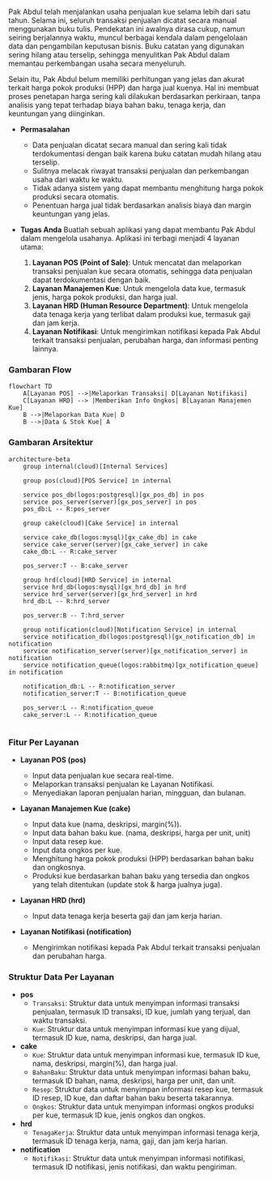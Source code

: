 Pak Abdul telah menjalankan usaha penjualan kue selama lebih dari satu tahun. Selama ini, seluruh transaksi penjualan dicatat secara manual menggunakan buku tulis. Pendekatan ini awalnya dirasa cukup, namun seiring berjalannya waktu, muncul berbagai kendala dalam pengelolaan data dan pengambilan keputusan bisnis. Buku catatan yang digunakan sering hilang atau terselip, sehingga menyulitkan Pak Abdul dalam memantau perkembangan usaha secara menyeluruh.

Selain itu, Pak Abdul belum memiliki perhitungan yang jelas dan akurat terkait harga pokok produksi (HPP) dan harga jual kuenya. Hal ini membuat proses penetapan harga sering kali dilakukan berdasarkan perkiraan, tanpa analisis yang tepat terhadap biaya bahan baku, tenaga kerja, dan keuntungan yang diinginkan.

- **Permasalahan**
    - Data penjualan dicatat secara manual dan sering kali tidak terdokumentasi dengan baik karena buku catatan mudah hilang atau terselip.
    - Sulitnya melacak riwayat transaksi penjualan dan perkembangan usaha dari waktu ke waktu.
    - Tidak adanya sistem yang dapat membantu menghitung harga pokok produksi secara otomatis.
    - Penentuan harga jual tidak berdasarkan analisis biaya dan margin keuntungan yang jelas.
  
- **Tugas Anda**
    Buatlah sebuah aplikasi yang dapat membantu Pak Abdul dalam mengelola usahanya.
    Aplikasi ini terbagi menjadi 4 layanan utama:
    1. **Layanan POS (Point of Sale)**: Untuk mencatat dan melaporkan transaksi penjualan kue secara otomatis, sehingga data penjualan dapat terdokumentasi dengan baik.
    2. **Layanan Manajemen Kue**: Untuk mengelola data kue, termasuk jenis, harga pokok produksi, dan harga jual.
    3. **Layanan HRD (Human Resource Department)**: Untuk mengelola data tenaga kerja yang terlibat dalam produksi kue, termasuk gaji dan jam kerja.
    4. **Layanan Notifikasi**: Untuk mengirimkan notifikasi kepada Pak Abdul terkait transaksi penjualan, perubahan harga, dan informasi penting lainnya.

### Gambaran Flow

```mermaid
flowchart TD
    A[Layanan POS] -->|Melaporkan Transaksi| D[Layanan Notifikasi]
    C[Layanan HRD] --> |Memberikan Info Ongkos| B[Layanan Manajemen Kue]
    B -->|Melaporkan Data Kue| D
    B -->|Data & Stok Kue| A
```

### Gambaran Arsitektur
```mermaid
architecture-beta
    group internal(cloud)[Internal Services]

    group pos(cloud)[POS Service] in internal

    service pos_db(logos:postgresql)[gx_pos_db] in pos
    service pos_server(server)[gx_pos_server] in pos
    pos_db:L -- R:pos_server

    group cake(cloud)[Cake Service] in internal

    service cake_db(logos:mysql)[gx_cake_db] in cake
    service cake_server(server)[gx_cake_server] in cake
    cake_db:L -- R:cake_server

    pos_server:T -- B:cake_server

    group hrd(cloud)[HRD Service] in internal
    service hrd_db(logos:mysql)[gx_hrd_db] in hrd
    service hrd_server(server)[gx_hrd_server] in hrd
    hrd_db:L -- R:hrd_server

    pos_server:B -- T:hrd_server

    group notification(cloud)[Notification Service] in internal
    service notification_db(logos:postgresql)[gx_notification_db] in notification
    service notification_server(server)[gx_notification_server] in notification
    service notification_queue(logos:rabbitmq)[gx_notification_queue] in notification

    notification_db:L -- R:notification_server
    notification_server:T -- B:notification_queue

    pos_server:L -- R:notification_queue
    cake_server:L -- R:notification_queue
    
```

### Fitur Per Layanan
- **Layanan POS (pos)**
    - Input data penjualan kue secara real-time.
    - Melaporkan transaksi penjualan ke Layanan Notifikasi.
    - Menyediakan laporan penjualan harian, mingguan, dan bulanan.

- **Layanan Manajemen Kue (cake)**
    - Input data kue (nama, deskripsi, margin(%)).
    - Input data bahan baku kue. (nama, deskripsi, harga per unit, unit)
    - Input data resep kue.
    - Input data ongkos per kue.
    - Menghitung harga pokok produksi (HPP) berdasarkan bahan baku dan ongkosnya.
    - Produksi kue berdasarkan bahan baku yang tersedia dan ongkos yang telah ditentukan (update stok & harga jualnya juga).

- **Layanan HRD (hrd)**
    - Input data tenaga kerja beserta gaji dan jam kerja harian.

- **Layanan Notifikasi (notification)**
    - Mengirimkan notifikasi kepada Pak Abdul terkait transaksi penjualan dan perubahan harga.

### Struktur Data Per Layanan
- **pos**
    - `Transaksi`: Struktur data untuk menyimpan informasi transaksi penjualan, termasuk ID transaksi, ID kue, jumlah yang terjual, dan waktu transaksi.
    - `Kue`: Struktur data untuk menyimpan informasi kue yang dijual, termasuk ID kue, nama, deskripsi, dan harga jual.
- **cake**
    - `Kue`: Struktur data untuk menyimpan informasi kue, termasuk ID kue, nama, deskripsi, margin(%), dan harga jual.
    - `BahanBaku`: Struktur data untuk menyimpan informasi bahan baku, termasuk ID bahan, nama, deskripsi, harga per unit, dan unit.
    - `Resep`: Struktur data untuk menyimpan informasi resep kue, termasuk ID resep, ID kue, dan daftar bahan baku beserta takarannya.
    - `Ongkos`: Struktur data untuk menyimpan informasi ongkos produksi per kue, termasuk ID kue, jenis ongkos dan ongkos.
- **hrd**
    - `TenagaKerja`: Struktur data untuk menyimpan informasi tenaga kerja, termasuk ID tenaga kerja, nama, gaji, dan jam kerja harian.
- **notification**
    - `Notifikasi`: Struktur data untuk menyimpan informasi notifikasi, termasuk ID notifikasi, jenis notifikasi, dan waktu pengiriman.